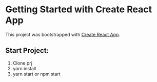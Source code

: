# Getting Started with Create React App

This project was bootstrapped with [Create React App](https://github.com/facebook/create-react-app).

## Start Project:

1. Clone prj
2. yarn install
3. yarn start or npm start
